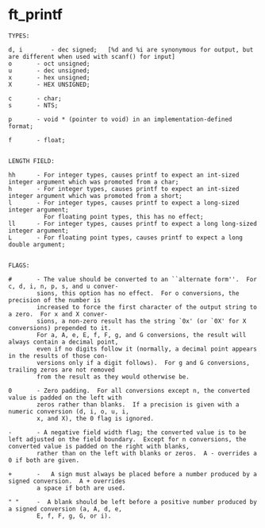 # ft_printf

	TYPES:

	d, i		- dec signed;	[%d and %i are synonymous for output, but are different when used with scanf() for input]
	o		- oct unsigned;
	u		- dec unsigned;
	x		- hex unsigned;
	X		- HEX UNSIGNED;

	c		- char;
	s		- NTS;

	p		- void * (pointer to void) in an implementation-defined format;

	f		- float;
	

	LENGTH FIELD:

	hh		- For integer types, causes printf to expect an int-sized integer argument which was promoted from a char;
	h		- For integer types, causes printf to expect an int-sized integer argument which was promoted from a short;
	l		- For integer types, causes printf to expect a long-sized integer argument;
			  For floating point types, this has no effect;
	ll		- For integer types, causes printf to expect a long long-sized integer argument;
	L		- For floating point types, causes printf to expect a long double argument;


	FLAGS:

	#		- The value should be converted to an ``alternate form''.  For c, d, i, n, p, s, and u conver-
			sions, this option has no effect.  For o conversions, the precision of the number is
			increased to force the first character of the output string to a zero.  For x and X conver-
			sions, a non-zero result has the string `0x' (or `0X' for X conversions) prepended to it.
			For a, A, e, E, f, F, g, and G conversions, the result will always contain a decimal point,
			even if no digits follow it (normally, a decimal point appears in the results of those con-
			versions only if a digit follows).  For g and G conversions, trailing zeros are not removed
			from the result as they would otherwise be.

	0		- Zero padding.  For all conversions except n, the converted value is padded on the left with
			zeros rather than blanks.  If a precision is given with a numeric conversion (d, i, o, u, i,
			x, and X), the 0 flag is ignored.

	-		- A negative field width flag; the converted value is to be left adjusted on the field boundary.  Except for n conversions, the converted value is padded on the right with blanks,
			rather than on the left with blanks or zeros.  A - overrides a 0 if both are given.

	+		-   A sign must always be placed before a number produced by a signed conversion.  A + overrides
			a space if both are used.

	" "		-  A blank should be left before a positive number produced by a signed conversion (a, A, d, e,
			E, f, F, g, G, or i).